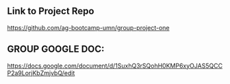 ## Link to Project Repo
https://github.com/ag-bootcamp-umn/group-project-one

## GROUP GOOGLE DOC:
https://docs.google.com/document/d/1SuxhQ3rSQohH0KMP6xyOJAS5QCCP2a9LorjKbZmjvbQ/edit

